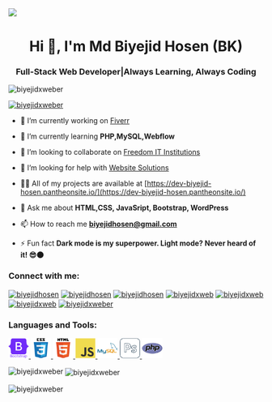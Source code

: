 <img src="https://media.licdn.com/dms/image/v2/D4D16AQGwh2guZSN4Zw/profile-displaybackgroundimage-shrink_350_1400/B4DZaIHy1NG0Ac-/0/1746040468257?e=1751500800&v=beta&t=JQW_p2Cp3gWyDTFH_0VWz1Grb_kO7lMyvZ5IXQxwvEM">

<h1 align="center">Hi 👋, I'm Md Biyejid Hosen (BK)</h1>
<h3 align="center">Full-Stack Web Developer|Always Learning, Always Coding</h3>

<p align="left"> <img src="https://komarev.com/ghpvc/?username=biyejidxweber&label=Profile%20views&color=0e75b6&style=flat" alt="biyejidxweber" /> </p>

<p align="left"> <a href="https://github.com/ryo-ma/github-profile-trophy"><img src="https://github-profile-trophy.vercel.app/?username=biyejidxweber" alt="biyejidxweber" /></a> </p>

- 🔭 I’m currently working on [Fiverr](https://www.fiverr.com/s/qD9ekkX)

- 🌱 I’m currently learning **PHP,MySQL,Webflow**

- 👯 I’m looking to collaborate on [Freedom IT Institutions](https://freedomitinstitutions.com/)

- 🤝 I’m looking for help with [Website Solutions](https://www.instagram.com/biyejidxweb/)

- 👨‍💻 All of my projects are available at [https://dev-biyejid-hosen.pantheonsite.io/](https://dev-biyejid-hosen.pantheonsite.io/)

- 💬 Ask me about **HTML,CSS, JavaSript, Bootstrap, WordPress**

- 📫 How to reach me **biyejidhosen@gmail.com**

- ⚡ Fun fact **Dark mode is my superpower. Light mode? Never heard of it! 😎🌑**

<h3 align="left">Connect with me:</h3>
<p align="left">
<a href="https://twitter.com/biyejidhosen" target="blank"><img align="center" src="https://raw.githubusercontent.com/rahuldkjain/github-profile-readme-generator/master/src/images/icons/Social/twitter.svg" alt="biyejidhosen" height="30" width="40" /></a>
<a href="https://linkedin.com/in/biyejidhosen" target="blank"><img align="center" src="https://raw.githubusercontent.com/rahuldkjain/github-profile-readme-generator/master/src/images/icons/Social/linked-in-alt.svg" alt="biyejidhosen" height="30" width="40" /></a>
<a href="https://fb.com/biyejidhosen" target="blank"><img align="center" src="https://raw.githubusercontent.com/rahuldkjain/github-profile-readme-generator/master/src/images/icons/Social/facebook.svg" alt="biyejidhosen" height="30" width="40" /></a>
<a href="https://instagram.com/biyejidxweb" target="blank"><img align="center" src="https://raw.githubusercontent.com/rahuldkjain/github-profile-readme-generator/master/src/images/icons/Social/instagram.svg" alt="biyejidxweb" height="30" width="40" /></a>
<a href="https://dribbble.com/biyejidxweb" target="blank"><img align="center" src="https://raw.githubusercontent.com/rahuldkjain/github-profile-readme-generator/master/src/images/icons/Social/dribbble.svg" alt="biyejidxweb" height="30" width="40" /></a>
<a href="https://www.behance.net/biyejidxweb" target="blank"><img align="center" src="https://raw.githubusercontent.com/rahuldkjain/github-profile-readme-generator/master/src/images/icons/Social/behance.svg" alt="biyejidxweb" height="30" width="40" /></a>
<a href="https://www.youtube.com/c/biyejidxweber" target="blank"><img align="center" src="https://raw.githubusercontent.com/rahuldkjain/github-profile-readme-generator/master/src/images/icons/Social/youtube.svg" alt="biyejidxweber" height="30" width="40" /></a>
</p>

<h3 align="left">Languages and Tools:</h3>
<p align="left"> <a href="https://getbootstrap.com" target="_blank" rel="noreferrer"> <img src="https://raw.githubusercontent.com/devicons/devicon/master/icons/bootstrap/bootstrap-plain-wordmark.svg" alt="bootstrap" width="40" height="40"/> </a> <a href="https://www.w3schools.com/css/" target="_blank" rel="noreferrer"> <img src="https://raw.githubusercontent.com/devicons/devicon/master/icons/css3/css3-original-wordmark.svg" alt="css3" width="40" height="40"/> </a> <a href="https://www.w3.org/html/" target="_blank" rel="noreferrer"> <img src="https://raw.githubusercontent.com/devicons/devicon/master/icons/html5/html5-original-wordmark.svg" alt="html5" width="40" height="40"/> </a> <a href="https://developer.mozilla.org/en-US/docs/Web/JavaScript" target="_blank" rel="noreferrer"> <img src="https://raw.githubusercontent.com/devicons/devicon/master/icons/javascript/javascript-original.svg" alt="javascript" width="40" height="40"/> </a> <a href="https://www.mysql.com/" target="_blank" rel="noreferrer"> <img src="https://raw.githubusercontent.com/devicons/devicon/master/icons/mysql/mysql-original-wordmark.svg" alt="mysql" width="40" height="40"/> </a> <a href="https://www.photoshop.com/en" target="_blank" rel="noreferrer"> <img src="https://raw.githubusercontent.com/devicons/devicon/master/icons/photoshop/photoshop-line.svg" alt="photoshop" width="40" height="40"/> </a> <a href="https://www.php.net" target="_blank" rel="noreferrer"> <img src="https://raw.githubusercontent.com/devicons/devicon/master/icons/php/php-original.svg" alt="php" width="40" height="40"/> </a> </p>

<p><img align="left" src="https://github-readme-stats.vercel.app/api/top-langs?username=biyejidxweber&show_icons=true&locale=en&layout=compact" alt="biyejidxweber" /></p>

<p>&nbsp;<img align="center" src="https://github-readme-stats.vercel.app/api?username=biyejidxweber&show_icons=true&locale=en" alt="biyejidxweber" /></p>

<p><img align="center" src="https://github-readme-streak-stats.herokuapp.com/?user=biyejidxweber&" alt="biyejidxweber" /></p>
